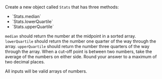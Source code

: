 Create a new object called `Stats` that has three methods:

<ul>
<li>`Stats.median`</li>
<li>`Stats.lowerQuartile`</li>
<li>`Stats.upperQuartile`</li>
</ul>

`median` should return the number at the midpoint in a sorted array. `lowerQuartile` should return the number one quarter of the way through the array. `upperQuartile` should return the number three quarters of the way through the array. When a cut-off point is between two numbers, take the average of the numbers on either side. Round your answer to a maximum of two decimal places.

All inputs will be valid arrays of numbers.
